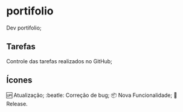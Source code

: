 # portifolio
Dev portifolio;

## Tarefas
Controle das tarefas realizados no GitHub;

## Ícones
:up: Atualização;
:beatle: Correção de bug;
:package: Nova Funcionalidade;
:checkered_flag: Release.
